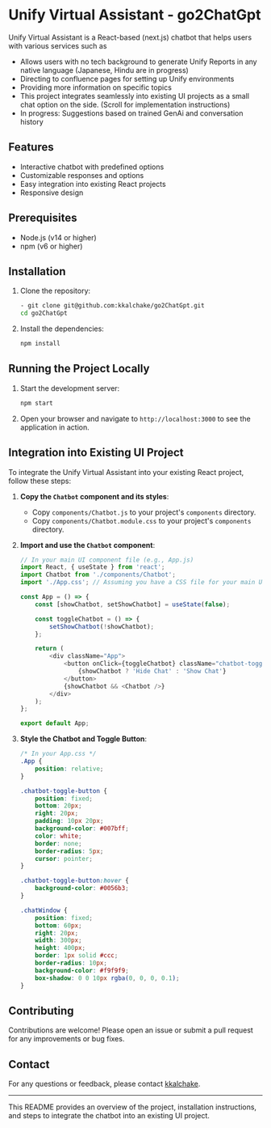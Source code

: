 # Unify Virtual Assistant - go2ChatGpt

Unify Virtual Assistant is a React-based (next.js) chatbot that helps users with various services such as 
- Allows users with no tech background to generate Unify Reports in any native language (Japanese, Hindu are in progress)
- Directing to confluence pages for setting up Unify environments
- Providing more information on specific topics
- This project integrates seamlessly into existing UI projects as a small chat option on the side. (Scroll for implementation instructions)
- In progress: Suggestions based on trained GenAi and conversation history

## Features

- Interactive chatbot with predefined options
- Customizable responses and options
- Easy integration into existing React projects
- Responsive design

## Prerequisites

- Node.js (v14 or higher)
- npm (v6 or higher)

## Installation

1. Clone the repository:
   ```sh
   - git clone git@github.com:kkalchake/go2ChatGpt.git
   cd go2ChatGpt
   ```

2. Install the dependencies:
   ```sh
   npm install
   ```

## Running the Project Locally

1. Start the development server:
   ```sh
   npm start
   ```

2. Open your browser and navigate to `http://localhost:3000` to see the application in action.

## Integration into Existing UI Project

To integrate the Unify Virtual Assistant into your existing React project, follow these steps:

1. **Copy the `Chatbot` component and its styles**:
   - Copy `components/Chatbot.js` to your project's `components` directory.
   - Copy `components/Chatbot.module.css` to your project's `components` directory.

2. **Import and use the `Chatbot` component**:
   ```javascript
   // In your main UI component file (e.g., App.js)
   import React, { useState } from 'react';
   import Chatbot from './components/Chatbot';
   import './App.css'; // Assuming you have a CSS file for your main UI

   const App = () => {
       const [showChatbot, setShowChatbot] = useState(false);

       const toggleChatbot = () => {
           setShowChatbot(!showChatbot);
       };

       return (
           <div className="App">
               <button onClick={toggleChatbot} className="chatbot-toggle-button">
                   {showChatbot ? 'Hide Chat' : 'Show Chat'}
               </button>
               {showChatbot && <Chatbot />}
           </div>
       );
   };

   export default App;
   ```

3. **Style the Chatbot and Toggle Button**:
   ```css
   /* In your App.css */
   .App {
       position: relative;
   }

   .chatbot-toggle-button {
       position: fixed;
       bottom: 20px;
       right: 20px;
       padding: 10px 20px;
       background-color: #007bff;
       color: white;
       border: none;
       border-radius: 5px;
       cursor: pointer;
   }

   .chatbot-toggle-button:hover {
       background-color: #0056b3;
   }

   .chatWindow {
       position: fixed;
       bottom: 60px;
       right: 20px;
       width: 300px;
       height: 400px;
       border: 1px solid #ccc;
       border-radius: 10px;
       background-color: #f9f9f9;
       box-shadow: 0 0 10px rgba(0, 0, 0, 0.1);
   }
   ```

## Contributing

Contributions are welcome! Please open an issue or submit a pull request for any improvements or bug fixes.

## Contact

For any questions or feedback, please contact [kkalchake](https://github.com/kkalchake).

---

This README provides an overview of the project, installation instructions, and steps to integrate the chatbot into an existing UI project.
